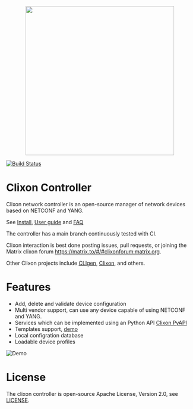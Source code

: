 <div align="center">
  <img src="https://www.clicon.org/Clixon_logga_liggande_med-ikon.png" width="400">
</div>

[![Build Status](https://github.com/clicon/clixon-controller/actions/workflows/test.yml/badge.svg)](https://github.com/clicon/clixon-controller/actions/workflows/test.yml)

# Clixon Controller
Clixon network controller is an open-source manager of network devices based on NETCONF and YANG.

See [Install](INSTALL.md), [User guide](https://clixon-controller-docs.readthedocs.io/en/latest/controller.html) and [FAQ](FAQ.md)

The controller has a main branch continuously tested with CI.

Clixon interaction is best done posting issues, pull requests, or joining the
Matrix clixon forum https://matrix.to/#/#clixonforum:matrix.org.

Other Clixon projects include [CLIgen](https://github.com/clicon/cligen), [Clixon](https://github.com/clicon/clixon), and others.

# Features
* Add, delete and validate device configuration
* Multi vendor support, can use any device capable of using NETCONF and YANG.
* Services which can be implemented using an Python API [Clixon PyAPI](https://github.com/clicon/clixon-pyapi)
* Templates support, [demo](templates-min.gif)
* Local configration database
* Loadable device profiles

![Demo](demo-min.gif)

# License
The clixon controller is open-source Apache License, Version 2.0, see [LICENSE](LICENSE).
